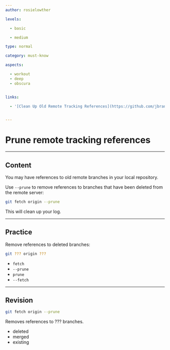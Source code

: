 ```yaml
---
author: rosielowther

levels:

  - basic

  - medium

type: normal

category: must-know

aspects:

  - workout
  - deep
  - obscura


links:

  - '[Clean Up Old Remote Tracking References](https://github.com/jbranchaud/til/blob/master/git/clean-up-old-remote-tracking-references.md){website}'


---
```


# Prune remote tracking references

---
## Content

You may have references to old remote branches in your local repository.

Use `--prune` to remove references to branches that have been deleted from the remote server:
```bash
git fetch origin --prune
```
This will clean up your log.

---
## Practice

Remove references to deleted branches:
```bash
git ??? origin ???
```

* `fetch`
* `--prune`
* `prune`
* `--fetch`

---
## Revision

```bash
git fetch origin --prune
```
Removes references to ??? branches.

* deleted
* merged
* existing

 
